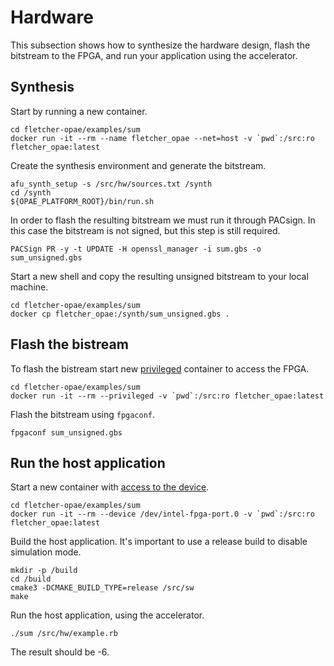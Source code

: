 # Hardware

This subsection shows how to synthesize the hardware design, flash the bitstream to the FPGA, and run your application using the accelerator.

## Synthesis

Start by running a new container.

```
cd fletcher-opae/examples/sum
docker run -it --rm --name fletcher_opae --net=host -v `pwd`:/src:ro fletcher_opae:latest
```

Create the synthesis environment and generate the bitstream.

```
afu_synth_setup -s /src/hw/sources.txt /synth
cd /synth
${OPAE_PLATFORM_ROOT}/bin/run.sh
```

In order to flash the resulting bitstream we must run it through PACsign. In this case the bitstream is not signed, but this step is still required.

```
PACSign PR -y -t UPDATE -H openssl_manager -i sum.gbs -o sum_unsigned.gbs
```

Start a new shell and copy the resulting unsigned bitstream to your local machine.

```
cd fletcher-opae/examples/sum
docker cp fletcher_opae:/synth/sum_unsigned.gbs .
```

## Flash the bistream

To flash the bistream start new [privileged](https://docs.docker.com/engine/reference/run/#runtime-privilege-and-linux-capabilities) container to access the FPGA.

```
cd fletcher-opae/examples/sum
docker run -it --rm --privileged -v `pwd`:/src:ro fletcher_opae:latest
```

Flash the bitstream using `fpgaconf`.

```
fpgaconf sum_unsigned.gbs
```

## Run the host application

Start a new container with [access to the device](https://docs.docker.com/engine/reference/run/#runtime-privilege-and-linux-capabilities).

```
cd fletcher-opae/examples/sum
docker run -it --rm --device /dev/intel-fpga-port.0 -v `pwd`:/src:ro fletcher_opae:latest
```

Build the host application. It's important to use a release build to disable simulation mode.

```
mkdir -p /build
cd /build
cmake3 -DCMAKE_BUILD_TYPE=release /src/sw
make
```

Run the host application, using the accelerator.

```
./sum /src/hw/example.rb
```

The result should be -6.
